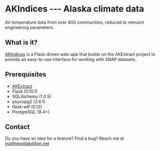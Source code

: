 AKIndices --- Alaska climate data
=================================

Air temperature data from over 400 communities, reduced to relevant engineering
parameters.

What is it?
-----------

[AKIndices](https://akindices.akdillon.net) is a Flask-driven web-app that
builds on the AKExtract project to provide an easy-to-use interface for working
with SNAP datasets.

Prerequisites
-------------

- [AKExtract](https://github.com/thermokarst/akextract)
- Flask (0.10.1)
- SQLAlchemy (1.0.5)
- psycopg2 (2.6.1)
- flask-wtf (0.12)
- PostgreSQL (9.4+)


Contact
-------

Do you have an idea for a feature? Find a bug?
Reach me at [matthew@akdillon.net](mailto:matthew@akdillon.net)
